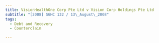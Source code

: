 ```yaml
---
title: VisionHealthOne Corp Pte Ltd v Vision Corp Holdings Pte Ltd 
subtitle: "[2008] SGHC 132 / 13\_August\_2008"
tags:
  - Debt and Recovery
  - Counterclaim

---
```


